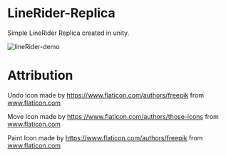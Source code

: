 # LineRider-Replica
Simple LineRider Replica created in unity. 

![lineRider-demo](https://user-images.githubusercontent.com/56657018/118410124-49701880-b664-11eb-8cb8-3e351e0298d4.gif)

# Attribution
Undo Icon made by https://www.flaticon.com/authors/freepik from www.flaticon.com

Move Icon made by https://www.flaticon.com/authors/those-icons from www.flaticon.com

Paint Icon made by https://www.flaticon.com/authors/freepik from www.flaticon.com
